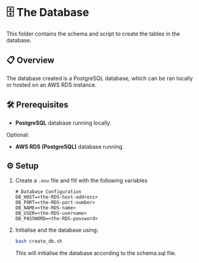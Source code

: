 # 🗄️ The Database

This folder contains the schema and script to create the tables in the database.

## 📋 Overview

The database created is a PostgreSQL database, which can be ran locally or hosted on an AWS RDS instance.

## 🛠️ Prerequisites

- **PostgreSQL** database running locally.

Optional:

- **AWS RDS (PostgreSQL)** database running.

## ⚙️ Setup

1. Create a `.env` file and fill with the following variables
   ```env
   # Database Configuration
   DB_HOST=<the-RDS-host-address>
   DB_PORT=<the-RDS-port-number>
   DB_NAME=<the-RDS-name>
   DB_USER=<the-RDS-username>
   DB_PASSWORD=<the-RDS-password>
   ```
2. Initialise and the database using:
   ```bash
   bash create_db.sh
   ```
   This will initialise the database according to the schema.sql file.
